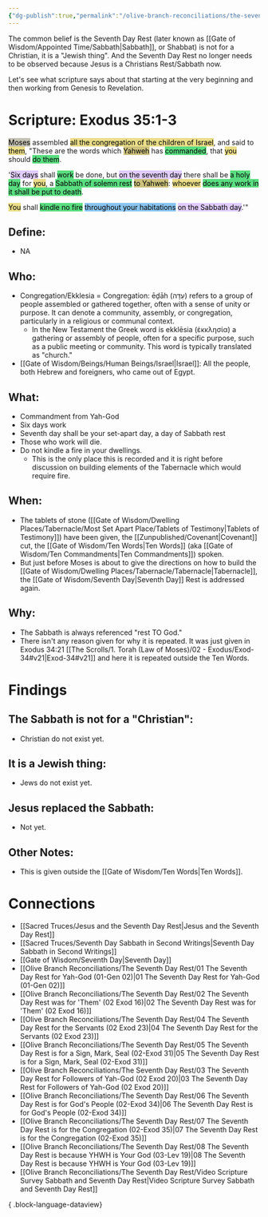 ```yaml
---
{"dg-publish":true,"permalink":"/olive-branch-reconciliations/the-seventh-day-rest/07-the-seventh-day-rest-is-for-the-congregation-02-exod-35/","tags":["#OliveBranch","#Sabbath","SeventhDayRest"]}
---
```


The common belief is the Seventh Day Rest (later known as [[Gate of Wisdom/Appointed Time/Sabbath\|Sabbath]], or Shabbat) is not for a Christian, it is a "Jewish thing". And the Seventh Day Rest no longer needs to be observed because Jesus is a Christians Rest/Sabbath now. 

Let's see what scripture says about that starting at the very beginning and then working from Genesis to Revelation. 
# Scripture: Exodus 35:1-3

<mark style="background: #A4A089A6;">Moses</mark> assembled <mark style="background: #E0CC4BA6;">all the congregation of the children of Israel</mark>, and said to <mark style="background: #E0CC4BA6;">them</mark>, "These are the words which <mark style="background: #B2A23AA6;">Yahweh</mark> has <mark style="background: #04CD3EA6;">commanded</mark>, that <mark style="background: #E0CC4BA6;">you</mark> should <mark style="background: #04CD3EA6;">do them</mark>. 

'<mark style="background: #D2B3FFA6;">Six days</mark> shall <mark style="background: #04CD3EA6;">work</mark> be done, but <mark style="background: #D2B3FFA6;">on the seventh day</mark> there shall be <mark style="background: #04CD3EA6;">a holy day</mark> for <mark style="background: #E0CC4BA6;">you</mark>, a <mark style="background: #04CD3EA6;">Sabbath of solemn rest</mark> <mark style="background: #B2A23AA6;">to Yahweh</mark>: <mark style="background: #E0CC4BA6;">whoever</mark> <mark style="background: #04CD3EA6;">does any work in it shall be put to death</mark>. 

<mark style="background: #E0CC4BA6;">You</mark> shall <mark style="background: #04CD3EA6;">kindle no fire</mark> <mark style="background: #4DA6EDA6;">throughout your habitations</mark> <mark style="background: #D2B3FFA6;">on the Sabbath day</mark>.'" 

## **Define**: 
- NA
## **Who**:
-  Congregation/Ekklesia = Congregation: ēḏāh (עֵדָה) refers to a group of people assembled or gathered together, often with a sense of unity or purpose. It can denote a community, assembly, or congregation, particularly in a religious or communal context.
	- In the New Testament the Greek word is ekklēsia (ἐκκλησία) a gathering or assembly of people, often for a specific purpose, such as a public meeting or community. This word is typically translated as "church."
- [[Gate of Wisdom/Beings/Human Beings/Israel\|Israel]]: All the people, both Hebrew and foreigners, who came out of Egypt.

## **What**: 
- Commandment from Yah-God
- Six days work
- Seventh day shall be your set-apart day, a day of Sabbath rest
- Those who work will die.
- Do not kindle a fire in your dwellings.
	- This is the only place this is recorded and it is right before discussion on building elements of the Tabernacle which would require fire. 
## **When**:
- The tablets of stone ([[Gate of Wisdom/Dwelling Places/Tabernacle/Most Set Apart Place/Tablets of Testimony\|Tablets of Testimony]]) have been given, the [[Zunpublished/Covenant\|Covenant]] cut, the [[Gate of Wisdom/Ten Words\|Ten Words]] (aka [[Gate of Wisdom/Ten Commandments\|Ten Commandments]]) spoken.
- But just before Moses is about to give the directions on how to build the [[Gate of Wisdom/Dwelling Places/Tabernacle/Tabernacle\|Tabernacle]], the [[Gate of Wisdom/Seventh Day\|Seventh Day]] Rest is addressed again.

## **Why**: 
- The Sabbath is always referenced "rest TO God."
- There isn't any reason given for why it is repeated. It was just given in Exodus 34:21 [[The Scrolls/1. Torah (Law of Moses)/02 - Exodus/Exod-34#v21\|Exod-34#v21]] and here it is repeated outside the Ten Words.

# Findings

## The Sabbath is not for a "Christian":
- Christian do not exist yet.
## It is a Jewish thing: 
-  Jews do not exist yet.
## Jesus replaced the Sabbath:
- Not yet.

## Other Notes:
- This is given outside the [[Gate of Wisdom/Ten Words\|Ten Words]].

# Connections


- [[Sacred Truces/Jesus and the Seventh Day Rest\|Jesus and the Seventh Day Rest]]
- [[Sacred Truces/Seventh Day Sabbath in Second Writings\|Seventh Day Sabbath in Second Writings]]
- [[Gate of Wisdom/Seventh Day\|Seventh Day]]
- [[Olive Branch Reconciliations/The Seventh Day Rest/01 The Seventh Day Rest for Yah-God (01-Gen 02)\|01 The Seventh Day Rest for Yah-God (01-Gen 02)]]
- [[Olive Branch Reconciliations/The Seventh Day Rest/02 The Seventh Day Rest was for 'Them' (02 Exod 16)\|02 The Seventh Day Rest was for 'Them' (02 Exod 16)]]
- [[Olive Branch Reconciliations/The Seventh Day Rest/04 The Seventh Day Rest for the Servants (02 Exod 23)\|04 The Seventh Day Rest for the Servants (02 Exod 23)]]
- [[Olive Branch Reconciliations/The Seventh Day Rest/05 The Seventh Day Rest is for a Sign, Mark, Seal (02-Exod 31)\|05 The Seventh Day Rest is for a Sign, Mark, Seal (02-Exod 31)]]
- [[Olive Branch Reconciliations/The Seventh Day Rest/03 The Seventh Day Rest for Followers of Yah-God (02 Exod 20)\|03 The Seventh Day Rest for Followers of Yah-God (02 Exod 20)]]
- [[Olive Branch Reconciliations/The Seventh Day Rest/06 The Seventh Day Rest is for God's People (02-Exod 34)\|06 The Seventh Day Rest is for God's People (02-Exod 34)]]
- [[Olive Branch Reconciliations/The Seventh Day Rest/07 The Seventh Day Rest is for the Congregation (02-Exod 35)\|07 The Seventh Day Rest is for the Congregation (02-Exod 35)]]
- [[Olive Branch Reconciliations/The Seventh Day Rest/08 The Seventh Day Rest is because YHWH is Your God (03-Lev 19)\|08 The Seventh Day Rest is because YHWH is Your God (03-Lev 19)]]
- [[Olive Branch Reconciliations/The Seventh Day Rest/Video Scripture Survey Sabbath and Seventh Day Rest\|Video Scripture Survey Sabbath and Seventh Day Rest]]

{ .block-language-dataview}

